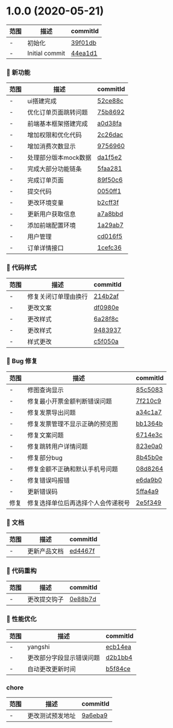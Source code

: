 # 1.0.0 (2020-05-21)

范围|描述|commitId
--|--|--
 - | 初始化 | [39f01db](https://code.hzmantu.com/mantu-tech/fed/show-pic-management/commits/39f01db)
 - | Initial commit | [44ea1d1](https://code.hzmantu.com/mantu-tech/fed/show-pic-management/commits/44ea1d1)


### 🌟 新功能
范围|描述|commitId
--|--|--
 - | ui搭建完成 | [52ce88c](https://code.hzmantu.com/mantu-tech/fed/show-pic-management/commits/52ce88c)
 - | 优化订单页面跳转问题 | [75b8692](https://code.hzmantu.com/mantu-tech/fed/show-pic-management/commits/75b8692)
 - | 前端基本框架搭建完成 | [a0d38fa](https://code.hzmantu.com/mantu-tech/fed/show-pic-management/commits/a0d38fa)
 - | 增加权限和优化代码 | [2c26dac](https://code.hzmantu.com/mantu-tech/fed/show-pic-management/commits/2c26dac)
 - | 增加消费次数显示 | [9756960](https://code.hzmantu.com/mantu-tech/fed/show-pic-management/commits/9756960)
 - | 处理部分版本mock数据 | [da1f5e2](https://code.hzmantu.com/mantu-tech/fed/show-pic-management/commits/da1f5e2)
 - | 完成大部分功能链条 | [5faa281](https://code.hzmantu.com/mantu-tech/fed/show-pic-management/commits/5faa281)
 - | 完成订单页面 | [89f50c6](https://code.hzmantu.com/mantu-tech/fed/show-pic-management/commits/89f50c6)
 - | 提交代码 | [0050ff1](https://code.hzmantu.com/mantu-tech/fed/show-pic-management/commits/0050ff1)
 - | 更改环境变量 | [b2cff3f](https://code.hzmantu.com/mantu-tech/fed/show-pic-management/commits/b2cff3f)
 - | 更新用户获取信息 | [a7a8bbd](https://code.hzmantu.com/mantu-tech/fed/show-pic-management/commits/a7a8bbd)
 - | 添加前端配置环境 | [1a29ab7](https://code.hzmantu.com/mantu-tech/fed/show-pic-management/commits/1a29ab7)
 - | 用户管理 | [cd016f5](https://code.hzmantu.com/mantu-tech/fed/show-pic-management/commits/cd016f5)
 - | 订单详情接口 | [1cefc36](https://code.hzmantu.com/mantu-tech/fed/show-pic-management/commits/1cefc36)


### 🎨 代码样式
范围|描述|commitId
--|--|--
 - | 修复关闭订单理由换行 | [214b2af](https://code.hzmantu.com/mantu-tech/fed/show-pic-management/commits/214b2af)
 - | 更改文案 | [df0980e](https://code.hzmantu.com/mantu-tech/fed/show-pic-management/commits/df0980e)
 - | 更改样式 | [6a28f8c](https://code.hzmantu.com/mantu-tech/fed/show-pic-management/commits/6a28f8c)
 - | 更改样式 | [9483937](https://code.hzmantu.com/mantu-tech/fed/show-pic-management/commits/9483937)
 - | 样式更改 | [c5f050a](https://code.hzmantu.com/mantu-tech/fed/show-pic-management/commits/c5f050a)


### 🐛 Bug 修复
范围|描述|commitId
--|--|--
 - | 修图查询显示 | [85c5083](https://code.hzmantu.com/mantu-tech/fed/show-pic-management/commits/85c5083)
 - | 修复最小开票金额判断错误问题 | [7f210c9](https://code.hzmantu.com/mantu-tech/fed/show-pic-management/commits/7f210c9)
 - | 修复发票导出问题 | [a34c1a7](https://code.hzmantu.com/mantu-tech/fed/show-pic-management/commits/a34c1a7)
 - | 修复发票管理不显示正确的预览图 | [bb1364b](https://code.hzmantu.com/mantu-tech/fed/show-pic-management/commits/bb1364b)
 - | 修复文案问题 | [6714e3c](https://code.hzmantu.com/mantu-tech/fed/show-pic-management/commits/6714e3c)
 - | 修复跳转用户详情问题 | [823e0a0](https://code.hzmantu.com/mantu-tech/fed/show-pic-management/commits/823e0a0)
 - | 修复部分bug | [8b45b0e](https://code.hzmantu.com/mantu-tech/fed/show-pic-management/commits/8b45b0e)
 - | 修复金额不正确和默认手机号问题 | [08d8264](https://code.hzmantu.com/mantu-tech/fed/show-pic-management/commits/08d8264)
 - | 修复错误吗报错 | [e6da9b0](https://code.hzmantu.com/mantu-tech/fed/show-pic-management/commits/e6da9b0)
 - | 更新错误码 | [5ffa4a9](https://code.hzmantu.com/mantu-tech/fed/show-pic-management/commits/5ffa4a9)
 修复 | 修复选择单位后再选择个人会传递税号 | [2e5f349](https://code.hzmantu.com/mantu-tech/fed/show-pic-management/commits/2e5f349)


### 📝 文档
范围|描述|commitId
--|--|--
 - | 更新产品文档 | [ed4467f](https://code.hzmantu.com/mantu-tech/fed/show-pic-management/commits/ed4467f)


### 🔨 代码重构
范围|描述|commitId
--|--|--
 - | 更改提交钩子 | [0e88b7d](https://code.hzmantu.com/mantu-tech/fed/show-pic-management/commits/0e88b7d)


### 🚀 性能优化
范围|描述|commitId
--|--|--
 - | yangshi | [ecb14ea](https://code.hzmantu.com/mantu-tech/fed/show-pic-management/commits/ecb14ea)
 - | 更改部分字段显示错误问题 | [d2b1bb4](https://code.hzmantu.com/mantu-tech/fed/show-pic-management/commits/d2b1bb4)
 - | 自动更改更新时间 | [b5f84ce](https://code.hzmantu.com/mantu-tech/fed/show-pic-management/commits/b5f84ce)


### chore
范围|描述|commitId
--|--|--
 - | 更改测试预发地址 | [9a6eba9](https://code.hzmantu.com/mantu-tech/fed/show-pic-management/commits/9a6eba9)

